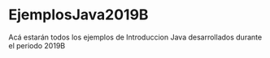 # EjemplosJava2019B
Acá estarán todos los ejemplos de Introduccion Java desarrollados durante el periodo 2019B
